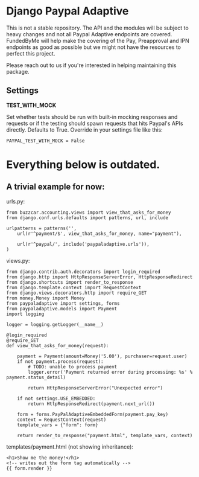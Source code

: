 Django Paypal Adaptive
===

This is not a stable repository. The API and the modules will be subject to
heavy changes and not all Paypal Adaptive endpoints are covered. FundedByMe
will help make the covering of the Pay, Preapproval and IPN endpoints as good
as possible but we might not have the resources to perfect this project.

Please reach out to us if you're interested in helping maintaining this
package.

Settings
---

__TEST_WITH_MOCK__

Set whether tests should be run with built-in mocking responses and requests
or if the testing should spawn requests that hits Paypal's APIs directly.
Defaults to True. Override in your settings file like this:

    PAYPAL_TEST_WITH_MOCK = False

Everything below is outdated.
===

A trivial example for now:
---


urls.py:

    from buzzcar.accounting.views import view_that_asks_for_money
    from django.conf.urls.defaults import patterns, url, include
    
    urlpatterns = patterns('',
        url(r'^payment/$', view_that_asks_for_money, name="payment"),
        
        url(r'^paypal/', include('paypaladaptive.urls')),
    )


views.py:

    from django.contrib.auth.decorators import login_required
    from django.http import HttpResponseServerError, HttpResponseRedirect
    from django.shortcuts import render_to_response
    from django.template.context import RequestContext
    from django.views.decorators.http import require_GET
    from money.Money import Money
    from paypaladaptive import settings, forms
    from paypaladaptive.models import Payment
    import logging
    
    logger = logging.getLogger(__name__)
    
    @login_required
    @require_GET
    def view_that_asks_for_money(request):
        
        payment = Payment(amount=Money('5.00'), purchaser=request.user)
        if not payment.process(request):
            # TODO: unable to process payment
            logger.error('Payment returned error during processing: %s' % payment.status_detail)
            
            return HttpResponseServerError("Unexpected error")
        
        if not settings.USE_EMBEDDED:
            return HttpResponseRedirect(payment.next_url())
    
        form = forms.PayPalAdaptiveEmbeddedForm(payment.pay_key)
        context = RequestContext(request)
        template_vars = {"form": form}
        
        return render_to_response("payment.html", template_vars, context)


templates/payment.html (not showing inheritance):

    <h1>Show me the money!</h1>
    <!-- writes out the form tag automatically -->
    {{ form.render }}

